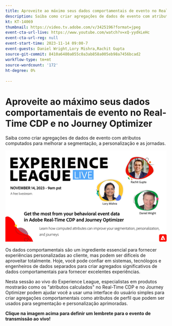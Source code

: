 ```yaml
---
title: Aproveite ao máximo seus dados comportamentais de evento no Real-Time CDP e no Journey Optimizer
description: Saiba como criar agregações de dados de evento com atributos computados para melhorar a segmentação, a personalização e as jornadas.
kt: KT-14069
thumbnail: https://video.tv.adobe.com/v/3425196?format=jpeg
event-cta-url-live: https://www.youtube.com/watch?v=xQ-yydkLeHc
event-cta-url-reg: null
event-start-time: 2023-11-14 09:00-7
event-guests: Daniel Wright,Lory Mishra,Rachit Gupta
source-git-commit: 8410a6480a055c0a3ab858a005eb98a7456bcad2
workflow-type: tm+mt
source-wordcount: '172'
ht-degree: 0%

---
```


# Aproveite ao máximo seus dados comportamentais de evento no Real-Time CDP e no Journey Optimizer

Saiba como criar agregações de dados de evento com atributos computados para melhorar a segmentação, a personalização e as jornadas.

[![ExL LIVE em 22 de setembro de 2023](assets/Nov14_2023_exl_live_WebBanner.jpg)](https://www.youtube.com/watch?v=xQ-yydkLeHc)

Os dados comportamentais são um ingrediente essencial para fornecer experiências personalizadas ao cliente, mas podem ser difíceis de aproveitar totalmente. Hoje, você pode confiar em sistemas, tecnólogos e engenheiros de dados separados para criar agregados significativos de dados comportamentais para fornecer excelentes experiências.

Nesta sessão ao vivo do Experience League, especialistas em produtos mostrarão como os &quot;atributos calculados&quot; no Real-Time CDP e no Journey Optimizer podem ajudar você a usar uma interface do usuário simples para criar agregações comportamentais como atributos de perfil que podem ser usados para segmentação e personalização aprimoradas.


**Clique na imagem acima para definir um lembrete para o evento de transmissão ao vivo!**
